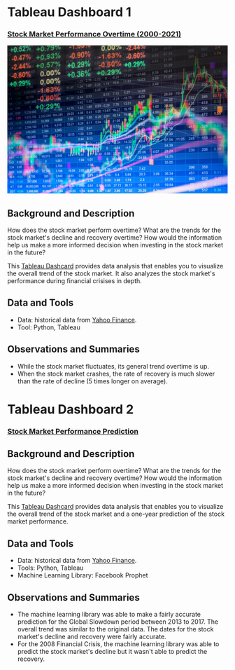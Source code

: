 # Tableau Dashboard 1
### [Stock Market Performance Overtime (2000-2021)](https://public.tableau.com/views/StockMarketAnalysis_16148159340840/TrendAnalysis?:language=en&:display_count=y&:origin=viz_share_link)

![Stock Market](Images/stocks.jpeg)

## Background and Description
How does the stock market perform overtime? What are the trends for the stock market's decline and recovery overtime? How would the information help us make a more informed decision when investing in the stock market in the future? 

This [Tableau Dashcard](https://public.tableau.com/views/StockMarketAnalysis_16148159340840/TrendAnalysis?:language=en&:display_count=y&:origin=viz_share_link) provides data analysis that enables you to visualize the overall trend of the stock market. It also analyzes the stock market's performance during financial crisises in depth. 

## Data and Tools
* Data: historical data from [Yahoo Finance](https://finance.yahoo.com/). 
* Tool: Python, Tableau

## Observations and Summaries
* While the stock market fluctuates, its general trend overtime is up. 
* When the stock market crashes, the rate of recovery is much slower than the rate of decline (5 times longer on average).

#

# Tableau Dashboard 2
### [Stock Market Performance Prediction](https://public.tableau.com/views/StockMarketPrediction_16157795216330/Dashboard1?:language=en&:display_count=y&:origin=viz_share_link)

## Background and Description
How does the stock market perform overtime? What are the trends for the stock market's decline and recovery overtime? How would the information help us make a more informed decision when investing in the stock market in the future? 

This [Tableau Dashcard](https://public.tableau.com/views/StockMarketPrediction_16157795216330/Dashboard1?:language=en&:display_count=y&:origin=viz_share_link) provides data analysis that enables you to visualize the overall trend of the stock market and a one-year prediction of the stock market performance.

## Data and Tools
* Data: historical data from [Yahoo Finance](https://finance.yahoo.com/). 
* Tools: Python, Tableau
* Machine Learning Library: Facebook Prophet  

## Observations and Summaries
* The machine learning library was able to make a fairly accurate prediction for the Global Slowdown period between 2013 to 2017. The overall trend was similar to the original data. The dates for the stock market's decline and recovery were fairly accurate. 
* For the 2008 Financial Crisis, the machine learning library was able to predict the stock market's decline but it wasn't able to predict the recovery. 


